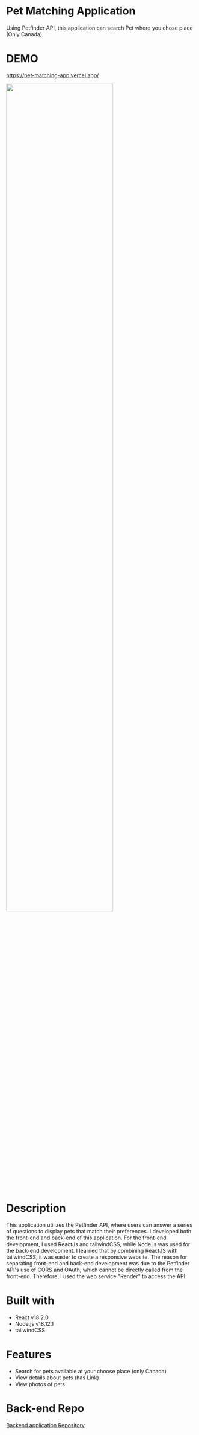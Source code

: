 # Pet Matching Application
Using Petfinder API, this application can search Pet where you chose place (Only Canada).

# DEMO

https://pet-matching-app.vercel.app/

<img src="https://user-images.githubusercontent.com/110572532/227370686-e534d1b4-1e73-43e6-afdb-bed511e9ca85.png" width="75%">

# Description

This application utilizes the Petfinder API, where users can answer a series of questions to display pets that match their preferences.
I developed both the front-end and back-end of this application. 
For the front-end development, I used ReactJs and tailwindCSS, while Node.js was used for the back-end development.
I learned that by combining ReactJS with tailwindCSS, it was easier to create a responsive website.
The reason for separating front-end and back-end development was due to the Petfinder API's use of CORS and OAuth,
which cannot be directly called from the front-end. Therefore, I used the web service "Render" to access the API.

# Built with

- React v18.2.0
- Node.js v18.12.1
- tailwindCSS

# Features

- Search for pets available at your choose place (only Canada)
- View details about pets (has Link)
- View photos of pets

# Back-end Repo

[Backend application Repository](https://github.com/YuyaHirano1994/pet-matching-api)

